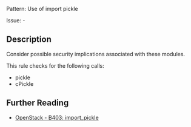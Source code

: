 Pattern: Use of import pickle

Issue: -

## Description

Consider possible security implications associated with these modules.

This rule checks for the following calls:

  - pickle
  - cPickle

## Further Reading

* [OpenStack - B403: import_pickle](https://docs.openstack.org/developer/bandit/api/bandit.blacklists.html#b403-import_pickle)
